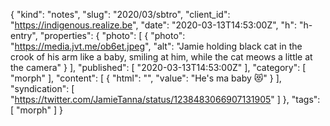 {
  "kind": "notes",
  "slug": "2020/03/sbtro",
  "client_id": "https://indigenous.realize.be",
  "date": "2020-03-13T14:53:00Z",
  "h": "h-entry",
  "properties": {
    "photo": [
      {
        "photo": "https://media.jvt.me/ob6et.jpeg",
        "alt": "Jamie holding black cat in the crook of his arm like a baby, smiling at him, while the cat meows a little at the camera"
      }
    ],
    "published": [
      "2020-03-13T14:53:00Z"
    ],
    "category": [
      "morph"
    ],
    "content": [
      {
        "html": "",
        "value": "He's ma baby 😻"
      }
    ],
    "syndication": [
      "https://twitter.com/JamieTanna/status/1238483066907131905"
    ]
  },
  "tags": [
    "morph"
  ]
}
